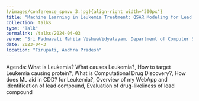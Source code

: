 ```yaml
---
(/images/conference_spmvv_3.jpg){align-right width="300px"}
title: "Machine Learning in Leukemia Treatment: QSAR Modeling for Lead Compound Identification"
collection: talks
type: "Talk"
permalink: /talks/2024-04-03
venue: "Sri Padmavati Mahila VishwaVidyalayam, Department of Computer Science"
date: 2023-04-3
location: "Tirupati, Andhra Pradesh"
---
```

Agenda: What is Leukemia? What causes Leukemia?, How to target Leukemia causing protein?, What is Computational Drug Discovery?, How does ML aid in CDD? for Leukemia?, Overview of my WebApp and identification of lead compound, Evaluation of drug-likeliness of lead compound
